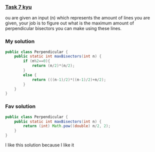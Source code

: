 ###  [Task 7 kyu](https://www.codewars.com/kata/6391fe3f322221003db3bad6/train/java)

ou are given an input (n) which represents the amount of lines you are given, your job is to figure out what is the maximum amount of perpendicular bisectors you can make using these lines.


### My solution
```Java
public class Perpendicular {
    public static int maxBisectors(int n) {
        if (n%2==0){
            return (n/2)*(n/2);
        }
        else {
            return (((n-1)/2)*((n-1)/2)+n/2);
        }
    }
}

```

### Fav solution
```Java
public class Perpendicular {
    public static int maxBisectors(int n) {
        return (int) Math.pow((double) n/2, 2);
    }
}
```
I like this solution because I like it

